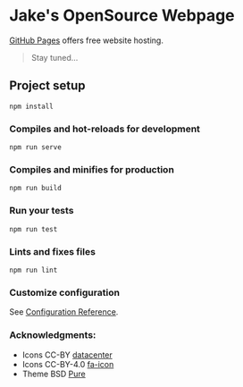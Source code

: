 # Jake's OpenSource Webpage

[GitHub Pages](https://pages.github.com) offers free website hosting.

> Stay tuned...

## Project setup
```
npm install
```

### Compiles and hot-reloads for development
```
npm run serve
```

### Compiles and minifies for production
```
npm run build
```

### Run your tests
```
npm run test
```

### Lints and fixes files
```
npm run lint
```

### Customize configuration
See [Configuration Reference](https://cli.vuejs.org/config/).

### Acknowledgments:

* Icons CC-BY [datacenter](https://thenounproject.com/term/-/968729/)
* Icons CC-BY-4.0 [fa-icon](https://fontawesome.com)
* Theme BSD [Pure](https://purecss.io)
